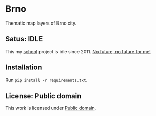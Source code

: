 # Brno

Thematic map layers of Brno city.

## Satus: IDLE

This my [school](http://fi.muni.cz) project is idle since 2011. [No future, no future for me!](https://www.youtube.com/watch?v=yqrAPOZxgzU)

## Installation

Run `pip install -r requirements.txt`.

## License: Public domain

This work is licensed under [Public domain](https://en.wikipedia.org/wiki/Public_domain).
